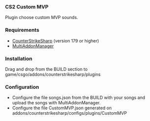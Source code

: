### CS2 Custom MVP

Plugin choose custom MVP sounds.

### Requirements

* [CounterStrikeSharp](https://github.com/roflmuffin/CounterStrikeSharp/) (version 179 or higher)
* [MultiAddonManager](https://github.com/Source2ZE/MultiAddonManager)

### Installation

Drag and drop from the BUILD section to game/csgo/addons/counterstrikesharp/plugins

### Configuration

* Configure the file songs.json from the BUILD with your songs and upload the songs with MultiAddonManager.
* Configure the file CustomMVP.json generated on addons/counterstrikesharp/configs/plugins/CustomMVP
